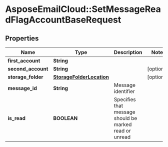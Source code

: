 # AsposeEmailCloud::SetMessageReadFlagAccountBaseRequest

## Properties
Name | Type | Description | Notes
------------ | ------------- | ------------- | -------------
**first_account** | **String** |  | 
**second_account** | **String** |  | [optional] 
**storage_folder** | [**StorageFolderLocation**](StorageFolderLocation.md) |  | [optional] 
**message_id** | **String** | Message identifier | 
**is_read** | **BOOLEAN** | Specifies that message should be marked read or unread | 


